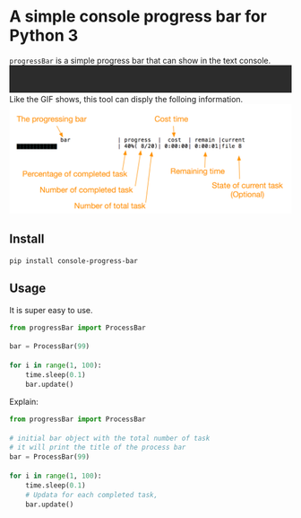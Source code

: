 # A simple console progress bar for Python 3  
`progressBar` is a simple progress bar that can show in the text console.    
![demo](src/progressBarDemoGIF.gif)  
Like the GIF shows, this tool can disply the folloing information.  
![explain](src/progressBarExplain.png)


## Install
```
pip install console-progress-bar
```

## Usage
It is super easy to use.
```python
from progressBar import ProcessBar

bar = ProcessBar(99)

for i in range(1, 100):
    time.sleep(0.1)
    bar.update()
```
Explain:

```python
from progressBar import ProcessBar

# initial bar object with the total number of task
# it will print the title of the process bar
bar = ProcessBar(99)

for i in range(1, 100):
    time.sleep(0.1)
    # Updata for each completed task,
    bar.update()
```